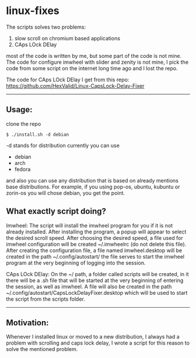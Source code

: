 # linux-fixes

The scripts solves two problems:

1. slow scroll on chromium based applications
2. CAps LOck DElay

most of the code is written by me, but some part of the code is not mine. The code for configure imwheel with slider and zenity is not mine, I pick the code from some script on the internet long time ago and I lost the repo.

The code for CAps LOck DElay I get from this repo:
https://github.com/HexValid/Linux-CapsLock-Delay-Fixer

<hr/>

## Usage:

clone the repo

```
$ ./install.sh -d debian
```

-d stands for distribution currently you can use

- debian
- arch
- fedora

and also you can use any distribution that is based on already mentions base distributions.
For example, if you using pop-os, ubuntu, kubuntu or zorin-os you will chose debian, you get the point.

## What exactly script doing?

Imwheel:
The script will install the imwheel program for you if it is not already installed. After installing the program, a popup will appear to select the desired scroll speed. After choosing the desired speed, a file used for imwheel configuration will be created ~/.imwheelrc (do not delete this file). After creating the configuration file, a file named imwheel.desktop will be created in the path ~/.config/autostart/
the file serves to start the imwheel program at the very beginning of logging into the session.

CAps LOck DElay:
On the ~/ path, a folder called scripts will be created, in it there will be a .sh file that will be started at the very beginning of entering the session, as well as imwheel. A file will also be created in the path ~/.config/autostart/CapsLockDelayFixer.desktop which will be used to start the script from the scripts folder.

<hr />

## Motivation:

Whenever I installed linux or moved to a new distribution, I always had a problem with scrolling and caps lock delay, I wrote a script for this reason to solve the mentioned problem.
